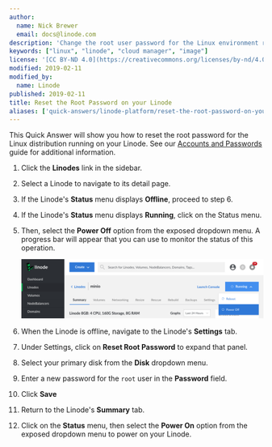 ```yaml
---
author:
  name: Nick Brewer
  email: docs@linode.com
description: 'Change the root user password for the Linux environment running on your Linode.'
keywords: ["linux", "linode", "cloud manager", "image"]
license: '[CC BY-ND 4.0](https://creativecommons.org/licenses/by-nd/4.0)'
modified: 2019-02-11
modified_by:
  name: Linode
published: 2019-02-11
title: Reset the Root Password on your Linode
aliases: ['quick-answers/linode-platform/reset-the-root-password-on-your-linode-classic-manager/','quick-answers/linode-platform/reset-the-root-password-on-your-linode-new-manager/']
---
```


This Quick Answer will show you how to reset the root password for the Linux distribution running on your Linode. See our [Accounts and Passwords](/docs/platform/manager/accounts-and-passwords-new-manager/#resetting-the-root-password) guide for additional information.

1.  Click the **Linodes** link in the sidebar.

1.  Select a Linode to navigate to its detail page.

1.  If the Linode's **Status** menu displays **Offline**, proceed to step 6.

1.  If the Linode's **Status** menu displays **Running**, click on the Status menu.

1.  Then, select the **Power Off** option from the exposed dropdown menu. A progress bar will appear that you can use to monitor the status of this operation.

    ![Power off a Linode](reset-password-power-down-linode.png "Shut down your Linode to reset the root password")

1.  When the Linode is offline, navigate to the Linode's **Settings** tab.

1.  Under Settings, click on **Reset Root Password** to expand that panel.

1.  Select your primary disk from the **Disk** dropdown menu.

1.  Enter a new password for the `root` user in the **Password** field.

1.  Click **Save**

1.  Return to the Linode's **Summary** tab.

1.  Click on the **Status** menu, then select the **Power On** option from the exposed dropdown menu to power on your Linode.
